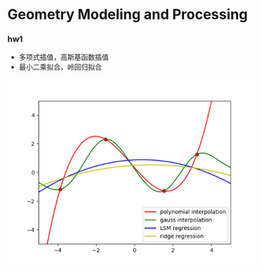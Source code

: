 # Geometry Modeling and Processing
### hw1

- 多项式插值，高斯基函数插值
- 最小二乘拟合，岭回归拟合

![image](https://github.com/kingnobro/games102/blob/main/images/hw1.png)